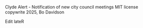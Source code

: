 Clyde Alert - Notification of new city council meetings
MIT license copywrite 2025, Bo Davidson

Edit lateR
